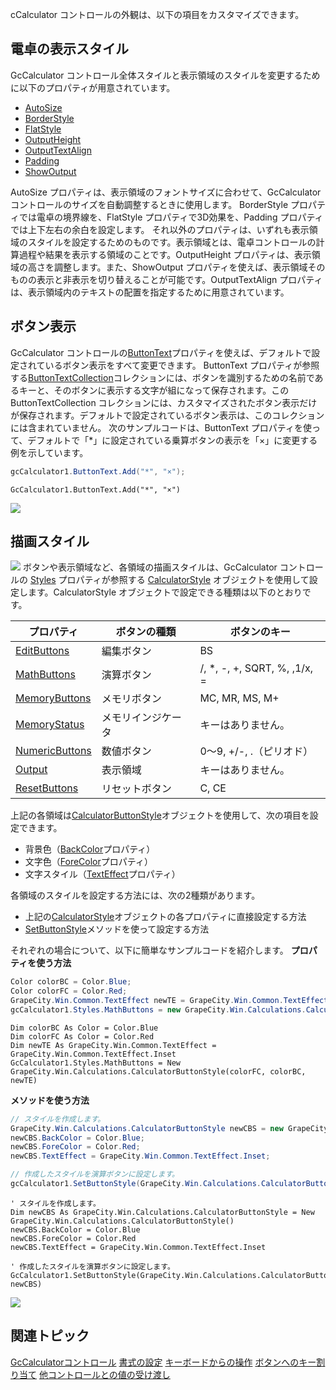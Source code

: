 cCalculator コントロールの外観は、以下の項目をカスタマイズできます。

## 電卓の表示スタイル

GcCalculator コントロール全体スタイルと表示領域のスタイルを変更するために以下のプロパティが用意されています。

* [AutoSize](gcdocsite__documentlink?toc-item-id=d168c486-2d86-41a8-bbfe-ee27e4926164)
* [BorderStyle](gcdocsite__documentlink?toc-item-id=2e65c5e8-d211-43ab-9674-0f80b76a4c4a)
* [FlatStyle](gcdocsite__documentlink?toc-item-id=f37610a2-7c13-4fb6-91c2-24c1c5369ee3)
* [OutputHeight](gcdocsite__documentlink?toc-item-id=0fda08ae-83fb-4bc9-b5d0-eacfb4f2d3b5)
* [OutputTextAlign](gcdocsite__documentlink?toc-item-id=c332ce13-11bd-4d5f-a4e4-837bda21a782)
* [Padding](gcdocsite__documentlink?toc-item-id=4e7024f4-2b02-4368-95a4-c5cfede907d2)
* [ShowOutput](gcdocsite__documentlink?toc-item-id=812c81c0-a546-4361-9106-db21f2d8f9da)


AutoSize プロパティは、表示領域のフォントサイズに合わせて、GcCalculator コントロールのサイズを自動調整するときに使用します。
BorderStyle プロパティでは電卓の境界線を、FlatStyle プロパティで3D効果を、Padding プロパティでは上下左右の余白を設定します。
それ以外のプロパティは、いずれも表示領域のスタイルを設定するためのものです。表示領域とは、電卓コントロールの計算過程や結果を表示する領域のことです。OutputHeight プロパティは、表示領域の高さを調整します。また、ShowOutput プロパティを使えば、表示領域そのものの表示と非表示を切り替えることが可能です。OutputTextAlign プロパティは、表示領域内のテキストの配置を指定するために用意されています。

## ボタン表示

GcCalculator コントロールの[ButtonText](gcdocsite__documentlink?toc-item-id=cddd740a-4970-4c74-99e6-00129c226e0d)プロパティを使えば、デフォルトで設定されているボタン表示をすべて変更できます。
ButtonText プロパティが参照する[ButtonTextCollection](gcdocsite__documentlink?toc-item-id=f6176406-3a8a-4fd5-a9eb-1a3e736d0db7)コレクションには、ボタンを識別するための名前であるキーと、そのボタンに表示する文字が組になって保存されます。この ButtonTextCollection コレクションには、カスタマイズされたボタン表示だけが保存されます。デフォルトで設定されているボタン表示は、このコレクションには含まれていません。
次のサンプルコードは、ButtonText プロパティを使って、デフォルトで「\*」に設定されている乗算ボタンの表示を「×」に変更する例を示しています。

```csharp
gcCalculator1.ButtonText.Add("*", "×");
```

```vbnet
GcCalculator1.ButtonText.Add("*", "×")
```

![](/DOCUMENT_SITE_LINK_PREFIX_HERE/document-site-files/images/06fadbb1-c461-433a-b385-ae4966e56069/images/gccalculator.buttontext.png)

## 描画スタイル

![](/DOCUMENT_SITE_LINK_PREFIX_HERE/document-site-files/images/06fadbb1-c461-433a-b385-ae4966e56069/images/gccalculator.buttonstyle.png)
ボタンや表示領域など、各領域の描画スタイルは、GcCalculator コントロールの [Styles](gcdocsite__documentlink?toc-item-id=e68cdb17-58bc-4abf-9383-76bbbaffff03) プロパティが参照する [CalculatorStyle](gcdocsite__documentlink?toc-item-id=b1b37804-120e-4e2c-95f1-a39e2dc15678) オブジェクトを使用して設定します。CalculatorStyle オブジェクトで設定できる種類は以下のとおりです。

| プロパティ | ボタンの種類 | ボタンのキー |
| ----- | ------ | ------ |
| [EditButtons](gcdocsite__documentlink?toc-item-id=bc4c390a-5899-4265-9835-b65a392e9068) | 編集ボタン | BS |
| [MathButtons](gcdocsite__documentlink?toc-item-id=55badc25-6a91-4a5f-94ca-05e0befa36bc) | 演算ボタン | /, \*, -, +, SQRT, %, ,1/x, = |
| [MemoryButtons](gcdocsite__documentlink?toc-item-id=3f0eca53-a5c7-4a2f-8424-fb607e2acbbc) | メモリボタン | MC, MR, MS, M+ |
| [MemoryStatus](gcdocsite__documentlink?toc-item-id=b06f3fca-dadc-42ed-8496-bc6bb63bb572) | メモリインジケータ | キーはありません。 |
| [NumericButtons](gcdocsite__documentlink?toc-item-id=8278a841-f602-471e-ba93-645493d06b07) | 数値ボタン | 0～9, +/-, .（ピリオド） |
| [Output](gcdocsite__documentlink?toc-item-id=69dd4209-2da5-461e-b4ea-f3f68427669d) | 表示領域 | キーはありません。 |
| [ResetButtons](gcdocsite__documentlink?toc-item-id=7b560003-4c7e-4959-bd81-d84e81fea307) | リセットボタン | C, CE |

上記の各領域は[CalculatorButtonStyle](gcdocsite__documentlink?toc-item-id=a1669878-e8bc-4b60-b2eb-5e6454b14c86)オブジェクトを使用して、次の項目を設定できます。

* 背景色（[BackColor](gcdocsite__documentlink?toc-item-id=61d4c07d-144c-490c-9373-50f67c28422f)プロパティ）
* 文字色（[ForeColor](gcdocsite__documentlink?toc-item-id=897e414c-9bc5-484e-a7f5-d434aaf89c29)プロパティ）
* 文字スタイル（[TextEffect](gcdocsite__documentlink?toc-item-id=10e587e2-ff5e-467f-b143-47fe69c28e7b)プロパティ）

各領域のスタイルを設定する方法には、次の2種類があります。

* 上記の[CalculatorStyle](gcdocsite__documentlink?toc-item-id=b1b37804-120e-4e2c-95f1-a39e2dc15678)オブジェクトの各プロパティに直接設定する方法
* [SetButtonStyle](gcdocsite__documentlink?toc-item-id=643a306d-9147-489c-a222-eed2ff5b37bb)メソッドを使って設定する方法

それぞれの場合について、以下に簡単なサンプルコードを紹介します。
**プロパティを使う方法**

```csharp
Color colorBC = Color.Blue;
Color colorFC = Color.Red;
GrapeCity.Win.Common.TextEffect newTE = GrapeCity.Win.Common.TextEffect.Inset;
gcCalculator1.Styles.MathButtons = new GrapeCity.Win.Calculations.CalculatorButtonStyle(colorFC, colorBC, newTE);
```

```vbnet
Dim colorBC As Color = Color.Blue
Dim colorFC As Color = Color.Red
Dim newTE As GrapeCity.Win.Common.TextEffect = GrapeCity.Win.Common.TextEffect.Inset
GcCalculator1.Styles.MathButtons = New GrapeCity.Win.Calculations.CalculatorButtonStyle(colorFC, colorBC, newTE)
```


**メソッドを使う方法**

```csharp
// スタイルを作成します。
GrapeCity.Win.Calculations.CalculatorButtonStyle newCBS = new GrapeCity.Win.Calculations.CalculatorButtonStyle();
newCBS.BackColor = Color.Blue;
newCBS.ForeColor = Color.Red;
newCBS.TextEffect = GrapeCity.Win.Common.TextEffect.Inset;

// 作成したスタイルを演算ボタンに設定します。
gcCalculator1.SetButtonStyle(GrapeCity.Win.Calculations.CalculatorButtonGroups.Math, newCBS);
```

```vbnet
' スタイルを作成します。
Dim newCBS As GrapeCity.Win.Calculations.CalculatorButtonStyle = New GrapeCity.Win.Calculations.CalculatorButtonStyle()
newCBS.BackColor = Color.Blue
newCBS.ForeColor = Color.Red
newCBS.TextEffect = GrapeCity.Win.Common.TextEffect.Inset

' 作成したスタイルを演算ボタンに設定します。
GcCalculator1.SetButtonStyle(GrapeCity.Win.Calculations.CalculatorButtonGroups.Math, newCBS)
```

![](/DOCUMENT_SITE_LINK_PREFIX_HERE/document-site-files/images/06fadbb1-c461-433a-b385-ae4966e56069/images/gccalculator.calculatorbuttonstyle.png)

## 関連トピック

[GcCalculatorコントロール](gcdocsite__documentlink?toc-item-id=020d253d-f12e-416d-84be-0aabaf1bce55)
[書式の設定](gcdocsite__documentlink?toc-item-id=4348356e-9217-4cde-8f63-8913552eb24c)
[キーボードからの操作](gcdocsite__documentlink?toc-item-id=884638ab-c590-4ee1-9c1d-a4e00437ac49)
[ボタンへのキー割り当て](gcdocsite__documentlink?toc-item-id=0aaf6328-034b-435c-9ee6-3a4523f1923f)
[他コントロールとの値の受け渡し](gcdocsite__documentlink?toc-item-id=1dbfce79-cd93-4b04-adae-661e9f1e831f)